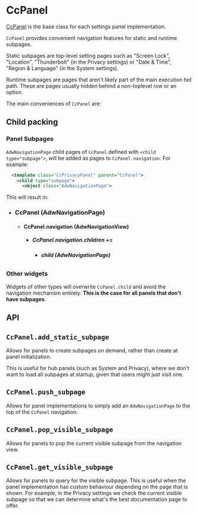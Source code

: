 # CcPanel

[CcPanel](https://gitlab.gnome.org/GNOME/gnome-control-center/-/blob/main/shell/cc-panel.c?ref_type=heads) is the base class for each settings panel implementation.

`CcPanel` provides convenient navigation features for static and runtime subpages.

Static subpages are top-level setting pages such as "Screen Lock", "Location", "Thunderbolt" (in the Privacy settings) or "Date & Time", "Region & Language" (in the System settings).

Runtime subpages are pages that aren't likely part of the main execution hot path. These are pages usually hidden behind a non-toplevel row or an option.

The main conveniences of `CcPanel` are:

## Child packing

### Panel Subpages

`AdwNavigationPage` child pages of `CcPanel` defined with `<child type="subpage">`, will be added as pages to `CcPanel.navigation`. For example:

```xml
  <template class="CcPrivacyPanel" parent="CcPanel">
    <child type="subpage">
      <object class="AdwNavigationPage">
```

This will result in:

* ### CcPanel (AdwNavigationPage)
  - #### CcPanel.navigation (AdwNavigationView)
    - ##### CcPanel.navigation.children +=
      -  ###### **child (AdwNavigationPage)**

### Other widgets

Widgets of other types will overwrite `CcPanel.child` and avoid the navigation mechanism entirely. **This is the case for all panels that don't have subpages**.

## API

## `CcPanel.add_static_subpage`

Allows for panels to create subpages on demand, rather than create at panel initialization.

This is useful for hub panels (such as System and Privacy), where we don't want to load all subpages at startup, given that users might just visit one.

## `CcPanel.push_subpage`

Allows for panel implementations to simply add an `AdwNavigationPage` to the top of the `CcPanel` navigation.

## `CcPanel.pop_visible_subpage`

Allows for panels to pop the current visible subpage from the navigation view.

## `CcPanel.get_visible_subpage`

Allows for panels to query for the visible subpage. This is useful when the panel implementation has custom behaviour depending on the page that is shown. For example, in the Privacy settings we check the current visible subpage so that we can determine what's the best documentation page to offer.
